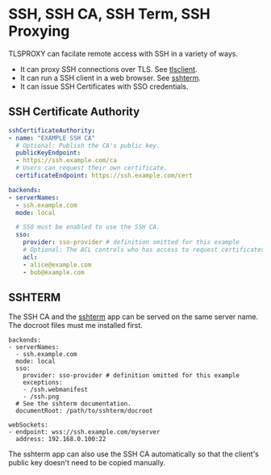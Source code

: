 # SSH, SSH CA, SSH Term, SSH Proxying

TLSPROXY can facilate remote access with SSH in a variety of ways.

* It can proxy SSH connections over TLS. See [tlsclient](https://github.com/c2FmZQ/tlsproxy/tree/main/tlsclient#readme).
* It can run a SSH client in a web browser. See [sshterm](https://github.com/c2FmZQ/sshterm#readme).
* It can issue SSH Certificates with SSO credentials.

## SSH Certificate Authority

```yaml
sshCertificateAuthority:
- name: "EXAMPLE SSH CA"
  # Optional: Publish the CA's public key.
  publicKeyEndpoint:
  - https://ssh.example.com/ca
  # Users can request their own certificate.
  certificateEndpoint: https://ssh.example.com/cert

backends:
- serverNames:
  - ssh.example.com
  mode: local

  # SSO must be enabled to use the SSH CA.
  sso:
    provider: sso-provider # definition omitted for this example
    # Optional: The ACL controls who has access to request certificates.
    acl:
    - alice@example.com
    - bob@example.com
```

## SSHTERM

The SSH CA and the [sshterm](https://github.com/c2FmZQ/sshterm#readme) app can
be served on the same server name. The docroot files must me installed first.

```
backends:
- serverNames:
  - ssh.example.com
  mode: local
  sso:
    provider: sso-provider # definition omitted for this example
    exceptions:
    - /ssh.webmanifest
    - /ssh.png
  # See the sshterm documentation.
  documentRoot: /path/to/sshterm/docroot

webSockets:
- endpoint: wss://ssh.example.com/myserver
  address: 192.168.0.100:22
```

The sshterm app can also use the SSH CA automatically so that the client's public
key doesn't need to be copied manually.

